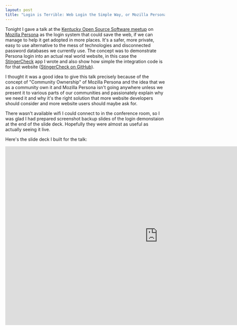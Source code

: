 ```yaml
---
layout: post
title: "Login is Terrible: Web Login the Simple Way, or Mozilla Persona Can Save Us (If We Save It)"
---
```


Tonight I gave a talk at the [Kentucky Open Source Software meetup](http://kyoss.org)
on [Mozilla Persona](http://persona.org) as the login system that could save the web, if we can manage
to help it get adopted in more places. It's a safer, more private, easy to use
alternative to the mess of technologies and disconnected password databases we
currently use. The concept was to demonstrate Persona login into an actual real world
website, in this case the [StingerCheck](http://stingercheck.azurewebsites.net) app
I wrote and also show how simple the integration code is for that website
([StingerCheck on GitHub](http://github.com/WorldMaker/StingerCheck/)).

I thought it was a good idea to give this talk precisely because of the concept of
"Community Ownership" of Mozilla Persona and the idea that we as a community own it
and Mozilla Persona isn't going anywhere unless we present it to various parts of our
communities and passionately explain why we need it and why it's the right solution
that more website developers should consider and more website users should maybe ask for.

There wasn't available wifi I could connect to in the conference room, so I was glad I
had prepared screenshot backup slides of the login demonstaion at the end of the slide
deck. Hopefully they were almost as useful as actually seeing it live.

Here's the slide deck I built for the talk:

<iframe src="https://onedrive.live.com/embed?cid=CD7C80B1FAC13044&amp;resid=CD7C80B1FAC13044%21360358&amp;authkey=&em=2&wdAr=1.7777777777777776" width="962px" height="565px" frameborder="0">This is an embedded <a target="_blank" href="http://office.com">Microsoft Office</a> presentation, powered by <a target="_blank" href="http://office.com/webapps">Office Online</a>.</iframe>